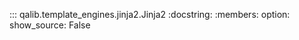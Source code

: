 ::: qalib.template_engines.jinja2.Jinja2
    :docstring:
    :members:
    option:
        show_source: False